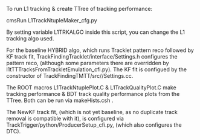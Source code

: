 To run L1 tracking & create TTree of tracking performance:

cmsRun L1TrackNtupleMaker_cfg.py

By setting variable L1TRKALGO inside this script, you can change the 
L1 tracking algo used. 

For the baseline HYBRID algo, which runs Tracklet pattern reco followed
by KF track fit, TrackFindingTracklet/interface/Settings.h configures the pattern reco, (although some 
parameters there are overridden by l1tTTTracksFromTrackletEmulation_cfi.py).
The KF fit is configued by the constructor of TrackFindingTMTT/src//Settings.cc.

The ROOT macros L1TrackNtuplePlot.C & L1TrackQualityPlot.C make tracking 
performance & BDT track quality performance plots from the TTree. 
Both can be run via makeHists.csh .

The NewKF track fit, (which is not yet baseline, as no duplicate track
removal is compatible with it), is configured via 
TrackTrigger/python/ProducerSetup_cfi.py, (which also configures the DTC).
